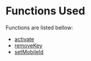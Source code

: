 # Functions Used

Functions are listed bellow:

* [activate](deviceaction-keyid-string-action-string.md)
* [removeKey](deviceaction-keyid-string-action-string-1.md)
* [setMobileId](transferkey-recipient-string.md)

